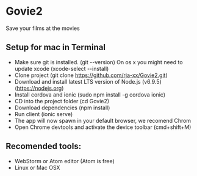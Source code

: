 # Govie2
Save your films at the movies

## Setup for mac in Terminal
* Make sure git is installed. (git --version) On os x you might need to update xcode (xcode-select --install)
* Clone project (git clone https://github.com/rja-xx/Govie2.git)
* Download and install latest LTS version of Node.js  (v6.9.5) (https://nodejs.org)
* Install cordova and ionic (sudo npm install -g cordova ionic)
* CD into the project folder (cd Govie2)
* Download dependencies (npm install)
* Run client (ionic serve) 
* The app will now spawn in your default browser, we recomend Chrom
* Open Chrome devtools and activate the device toolbar (cmd+shift+M)

## Recomended tools:
* WebStorm or Atom editor (Atom is free)
* Linux or Mac OSX

